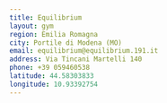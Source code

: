 ```yaml
---
title: Equilibrium
layout: gym
region: Emilia Romagna
city: Portile di Modena (MO)
email: equilibrium@equilibrium.191.it
address: Via Tincani Martelli 140
phone: +39 059460538
latitude: 44.58303833
longitude: 10.93392754
---
```



